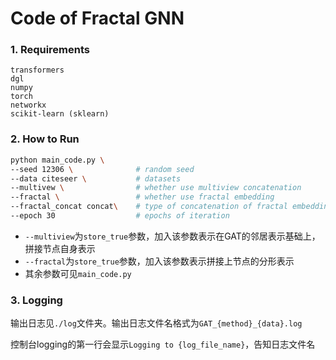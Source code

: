 # Code of Fractal GNN

### 1. Requirements

```
transformers
dgl
numpy
torch
networkx
scikit-learn (sklearn)
```



### 2. How to Run

```bash
python main_code.py \
--seed 12306 \				# random seed
--data citeseer \			# datasets
--multivew \				# whether use multiview concatenation
--fractal \					# whether use fractal embedding
--fractal_concat concat\	# type of concatenation of fractal embedding, concat or sum
--epoch 30					# epochs of iteration
```

- `--multiview`为`store_true`参数，加入该参数表示在GAT的邻居表示基础上，拼接节点自身表示
- `--fractal`为`store_true`参数，加入该参数表示拼接上节点的分形表示
- 其余参数可见`main_code.py`



### 3. Logging

输出日志见`./log`文件夹。输出日志文件名格式为`GAT_{method}_{data}.log`

控制台logging的第一行会显示`Logging to {log_file_name}`，告知日志文件名

